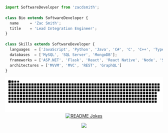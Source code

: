 ```js
import SoftwareDeveloper from 'zacdsmith';

class Bio extends SoftwareDeveloper {
  name     = 'Zac Smith';
  title    = 'Lead Integration Engineer';
}

class Skills extends SoftwareDeveloper {
  languages  = ['JavaScript', 'Python', 'Java', 'C#', 'C', 'C++', 'Typescript', 'Rust'];
  databases  = ['MySQL', 'SQL Server', 'MongoDB'];
  frameworks = ['ASP.NET', 'Flask', 'React', 'React Native', 'Node', 'Selenium'];
  architectures = ['MVVM', 'MVC', 'REST', 'GraphQL']
}
```

<img alt="github-snake" src="github-snake.svg" />

<div align="center">
<a href="https://readme-jokes.vercel.app"><img align="center" src="https://readme-jokes.vercel.app/api?bgColor=%23073b4c&textColor=%2306d6a0&aColor=%2306d6a0&borderColor=%2306d6a0" alt="README Jokes"></a>
<!---
<img align="center" src="https://github-readme-stats.vercel.app/api?username=zacdsmith&show_icons=true&locale=en&theme=chartreuse-dark" alt="zacdsmith" width="410" />
  stats tracker
-->


  
<p align="center"> 
  <img src="https://profile-counter.glitch.me/zacdsmith/count.svg" />
</p>
